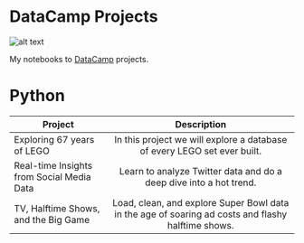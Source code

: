# DataCamp Projects

![alt text](https://camo.githubusercontent.com/b332fc42b1aa92db345b6220becdaaf8c4de33a1/68747470733a2f2f63646e2e6461746163616d702e636f6d2f6d61696e2d6170702f6173736574732f6272616e642f6c6f676f732f4461746143616d705f486f72697a6f6e74616c5f5247422d643139363031316636336562646137366463356339373732343235636639353431623836333961663834326435653534373665663130663234363065643165342e706e67)



My notebooks to [DataCamp](https://www.datacamp.com/profile/jameswilliams0124) projects.



# Python
| Project                                    |	Description                                                             |
| ------------------------------------------ | :-----------------------------------------------------------------------:|
| Exploring 67 years of LEGO                 | In this project we will explore a database of every LEGO set ever built. |
| Real-time Insights from Social Media Data	 | Learn to analyze Twitter data and do a deep dive into a hot trend.       |
| TV, Halftime Shows, and the Big Game       | Load, clean, and explore Super Bowl data in the age of                                                                          soaring ad costs and flashy halftime shows.                            |
